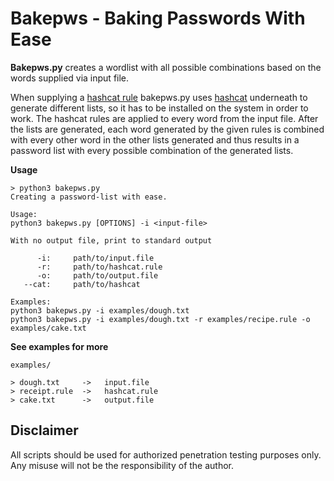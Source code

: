 # Bakepws - Baking Passwords With Ease
**Bakepws.py** creates a wordlist with all possible combinations based on the words supplied via input file.

When supplying a [hashcat rule](https://hashcat.net/wiki/doku.php?id=rule_based_attack) bakepws.py uses [hashcat](https://github.com/hashcat) underneath to generate different lists, so it has to be installed on the system in order to work.
The hashcat rules are applied to every word from the input file.
After the lists are generated, each word generated by the given rules is combined with every other word in the other lists generated and thus results in a password list with every possible combination of the generated lists.

**Usage**
```
> python3 bakepws.py
Creating a password-list with ease. 

Usage:
python3 bakepws.py [OPTIONS] -i <input-file>

With no output file, print to standard output

      -i:     path/to/input.file
      -r:     path/to/hashcat.rule
      -o:     path/to/output.file
   --cat:     path/to/hashcat

Examples:
python3 bakepws.py -i examples/dough.txt
python3 bakepws.py -i examples/dough.txt -r examples/recipe.rule -o examples/cake.txt
```

**See examples for more**
```
examples/

> dough.txt     ->   input.file
> receipt.rule  ->   hashcat.rule
> cake.txt      ->   output.file
```

## Disclaimer
All scripts should be used for authorized penetration testing purposes only. Any misuse will not be the responsibility of the author.
